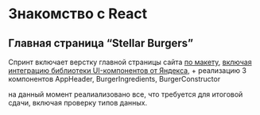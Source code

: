 # Знакомство с React
## Главная страница “Stellar Burgers”
Спринт включает верстку главной страницы сайта [по макету](https://www.figma.com/file/Z8DHldjVbvhQXtrkmJR8CU/React-%2F-%D0%9F%D1%80%D0%BE%D0%B5%D0%BA%D1%82%D0%BD%D1%8B%D0%B5-%D0%B7%D0%B0%D0%B4%D0%B0%D1%87%D0%B8-(3-%D0%BC%D0%B5%D1%81%D1%8F%D1%86%D0%B0)?node-id=0%3A1), [включая интеграцию библиотеки UI-компонентов от Яндекса](https://www.npmjs.com/package/@ya.praktikum/react-developer-burger-ui-components), + реализацию 3 компонентов AppHeader, BurgerIngredients, BurgerConstructor

на данный момент реалиализовано все, что требуется для итоговой сдачи, включая проверку типов данных.
